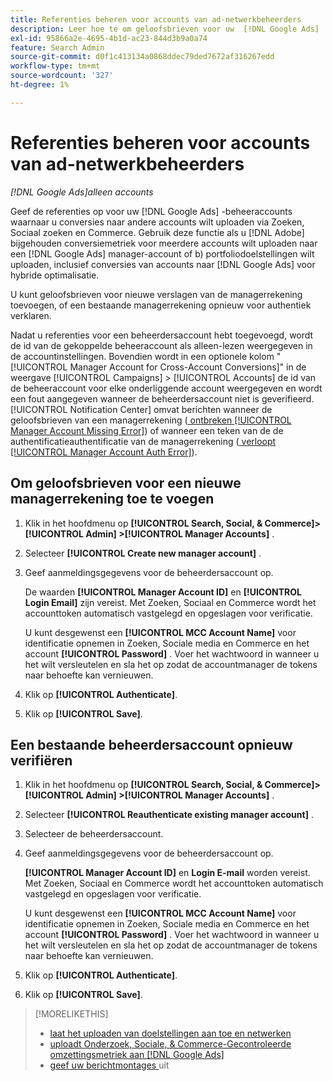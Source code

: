 ```yaml
---
title: Referenties beheren voor accounts van ad-netwerkbeheerders
description: Leer hoe te om geloofsbrieven voor uw  [!DNL Google Ads]  managerrekeningen te verstrekken.
exl-id: 95866a2e-4695-4b1d-ac23-844d3b9a0a74
feature: Search Admin
source-git-commit: d0f1c413134a0868ddec79ded7672af316267edd
workflow-type: tm+mt
source-wordcount: '327'
ht-degree: 1%

---
```


# Referenties beheren voor accounts van ad-netwerkbeheerders

*[!DNL Google Ads]alleen accounts*

Geef de referenties op voor uw [!DNL Google Ads] -beheeraccounts waarnaar u conversies naar andere accounts wilt uploaden via Zoeken, Sociaal zoeken en Commerce. Gebruik deze functie als u [!DNL Adobe] bijgehouden conversiemetriek voor meerdere accounts wilt uploaden naar een [!DNL Google Ads] manager-account of b) portfoliodoelstellingen wilt uploaden, inclusief conversies van accounts naar [!DNL Google Ads] voor hybride optimalisatie.

<!-- [Maybe later: and c) sync conversion value rules for accounts that use cross-account conversion tracking with Google Ads.] -->

U kunt geloofsbrieven voor nieuwe verslagen van de managerrekening toevoegen, of een bestaande managerrekening opnieuw voor authentiek verklaren.

Nadat u referenties voor een beheerdersaccount hebt toegevoegd, wordt de id van de gekoppelde beheeraccount als alleen-lezen weergegeven in de accountinstellingen. Bovendien wordt in een optionele kolom &quot;[!UICONTROL Manager Account for Cross-Account Conversions]&quot; in de weergave [!UICONTROL Campaigns] > [!UICONTROL Accounts] de id van de beheeraccount voor elke onderliggende account weergegeven en wordt een fout aangegeven wanneer de beheerdersaccount niet is geverifieerd. [!UICONTROL Notification Center] omvat berichten wanneer de geloofsbrieven van een managerrekening ([ ontbreken [!UICONTROL Manager Account Missing Error]](/help/search-social-commerce/notifications/notification-about.md)) of wanneer een teken van de de authentificatieauthentificatie van de managerrekening ([ verloopt [!UICONTROL Manager Account Auth Error]](/help/search-social-commerce/notifications/notification-about.md)).

## Om geloofsbrieven voor een nieuwe managerrekening toe te voegen

1. Klik in het hoofdmenu op **[!UICONTROL Search, Social, & Commerce]> [!UICONTROL Admin] >[!UICONTROL Manager Accounts]** .

1. Selecteer **[!UICONTROL Create new manager account]** .

1. Geef aanmeldingsgegevens voor de beheerdersaccount op.

   De waarden **[!UICONTROL Manager Account ID]** en **[!UICONTROL Login Email]** zijn vereist. Met Zoeken, Sociaal en Commerce wordt het accounttoken automatisch vastgelegd en opgeslagen voor verificatie.

   U kunt desgewenst een **[!UICONTROL MCC Account Name]** voor identificatie opnemen in Zoeken, Sociale media en Commerce en het account **[!UICONTROL Password]** . Voer het wachtwoord in wanneer u het wilt versleutelen en sla het op zodat de accountmanager de tokens naar behoefte kan vernieuwen.

1. Klik op **[!UICONTROL Authenticate]**.

1. Klik op **[!UICONTROL Save]**.

## Een bestaande beheerdersaccount opnieuw verifiëren

1. Klik in het hoofdmenu op **[!UICONTROL Search, Social, & Commerce]> [!UICONTROL Admin] >[!UICONTROL Manager Accounts]** .

1. Selecteer **[!UICONTROL Reauthenticate existing manager account]** .

1. Selecteer de beheerdersaccount.

1. Geef aanmeldingsgegevens voor de beheerdersaccount op.

   **[!UICONTROL Manager Account ID]** en **Login E-mail** worden vereist. Met Zoeken, Sociaal en Commerce wordt het accounttoken automatisch vastgelegd en opgeslagen voor verificatie.

   U kunt desgewenst een **[!UICONTROL MCC Account Name]** voor identificatie opnemen in Zoeken, Sociale media en Commerce en het account **[!UICONTROL Password]** . Voer het wachtwoord in wanneer u het wilt versleutelen en sla het op zodat de accountmanager de tokens naar behoefte kan vernieuwen.

1. Klik op **[!UICONTROL Authenticate]**.

1. Klik op **[!UICONTROL Save]**.

>[!MORELIKETHIS]
>
>* [ laat het uploaden van doelstellingen aan toe en netwerken ](/help/search-social-commerce/tools/objective-upload-to-networks.md)
>* [ uploadt Onderzoek, Sociale, &amp; Commerce-Gecontroleerde omzettingsmetriek aan  [!DNL Google Ads]](/help/search-social-commerce/tools/conversion-metrics-upload-to-google.md)
>* [ geef uw berichtmontages ](/help/search-social-commerce/notifications/notification-edit.md) uit
